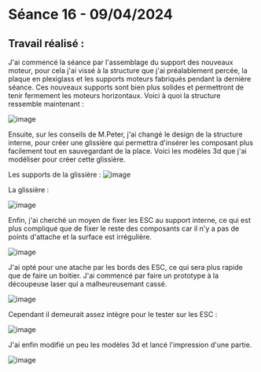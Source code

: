 # **Séance 16 - 09/04/2024**
## Travail réalisé :
J'ai commencé la séance par l'assemblage du support des nouveaux moteur, pour cela j'ai vissé à la structure que j'ai préalablement percée, la plaque en plexiglass et les supports moteurs fabriqués pendant la dernière séance. Ces nouveaux supports sont bien plus solides et permettront de tenir fermement les moteurs horizontaux. Voici à quoi la structure ressemble maintenant :

![image](https://github.com/TibaudoRomain/ProjetAR/assets/146826729/2997f6d8-541d-4d32-99df-fb51363b0285)

Ensuite, sur les conseils de M.Peter, j'ai changé le design de la structure interne, pour créer une glissière qui permettra d'insérer les composant plus facilement tout en sauvegardant de la place. Voici les modèles 3d que j'ai modéliser pour créer cette glissière.

Les supports de la glissière :
![image](https://github.com/TibaudoRomain/ProjetAR/assets/146826729/ea9ef542-087b-4f4d-94a5-3c1a767eae95)

La glissière :


![image](https://github.com/TibaudoRomain/ProjetAR/assets/146826729/f13a8de6-16a6-4962-81e2-42dea756c4ee)

Enfin, j'ai cherché un moyen de fixer les ESC au support interne, ce qui est plus compliqué que de fixer le reste des composants car il n'y a pas de points d'attache et la surface est irrégulière.

![image](https://github.com/TibaudoRomain/ProjetAR/assets/146826729/ac6901ce-8a7b-4fc9-a6e9-9a9cb895df0d)

J'ai opté pour une atache par les bords des ESC, ce qui sera plus rapide que de faire un boitier. J'ai commencé par faire un prototype à la découpeuse laser qui a malheureusemant cassé.

![image](https://github.com/TibaudoRomain/ProjetAR/assets/146826729/cae3fd74-b4a8-418e-a802-626db5851a31)

Cependant il demeurait assez intègre pour le tester sur les ESC :

![image](https://github.com/TibaudoRomain/ProjetAR/assets/146826729/3e988b6c-771e-4371-ba29-1648192247ab)

J'ai enfin modifié un peu les modèles 3d et lancé l'impression d'une partie. 

![image](https://github.com/TibaudoRomain/ProjetAR/assets/146826729/08a9dabf-899e-40b2-b09b-abd48476ae52)

